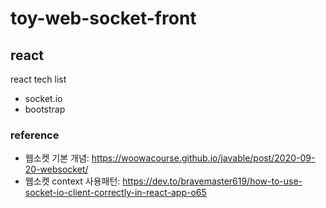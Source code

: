 # toy-web-socket-front

## react

react tech list

- socket.io
- bootstrap

### reference

- 웹소켓 기본 개념: https://woowacourse.github.io/javable/post/2020-09-20-websocket/
- 웹소켓 context 사용패턴: https://dev.to/bravemaster619/how-to-use-socket-io-client-correctly-in-react-app-o65
